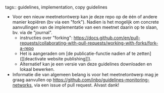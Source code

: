 tags:: guidelines, implementation, copy guidelines

- Voor een nieuw meetnetontwerp kan je deze repo op de één of andere manier kopiëren (bv via een "fork").
  Nadien is het mogelijk om concrete aanvullingen van de implementatie van een meetnet daarin op te slaan, bv. via de "journal".
	- instructies over "forking": https://docs.github.com/en/pull-requests/collaborating-with-pull-requests/working-with-forks/fork-a-repo
	- Het is aangeraden om [de publicatie-functie nadien af te zetten]([[deactivate website publishing]]).
	- Alternatief kan je een versie van deze guidelines downloaden en lokaal bewerken.
- Informatie die van algemeen belang is voor het meetnetontwerp mag je graag aanvullen op https://github.com/inbo/guidelines-monitoring-networks, via een issue of pull request. Alvast dank!